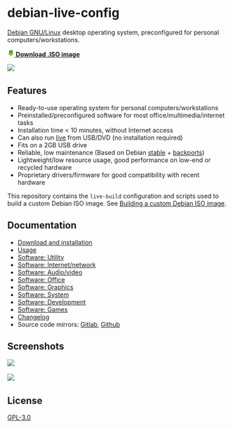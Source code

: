 # debian-live-config

[Debian GNU/Linux](https://www.debian.org/) desktop operating system, preconfigured for personal computers/workstations.

**[![](download.png) Download .ISO image](https://github.com/nodiscc/debian-live-config/releases/download/2.2.2/dlc-2.2.2-debian-buster-amd64.hybrid.iso)**

![](https://i.imgur.com/gdM7X0x.jpg)

## Features

- Ready-to-use operating system for personal computers/workstations
- Preinstalled/preconfigured software for most office/multimedia/internet tasks
- Installation time < 10 minutes, without Internet access
- Can also run [live](https://en.wikipedia.org/wiki/Live_USB) from USB/DVD (no installation required)
- Fits on a 2GB USB drive
- Reliable, low maintenance (Based on Debian [stable](https://wiki.debian.org/DebianStable) + [backports](https://wiki.debian.org/Backports))
- Lightweight/low resource usage, good performance on low-end or recycled hardware
- Proprietary drivers/firmware for good compatibility with recent hardware

This repository contains the `live-build` configuration and scripts used to build a custom Debian ISO image. See [Building a custom Debian ISO image](custom.md).


## Documentation

- [Download and installation](download-and-installation.md)
- [Usage](usage.md)
- [Software: Utility](packages/utility.md)
- [Software: Internet/network](packages/network.md)
- [Software: Audio/video](packages/audio-video.md)
- [Software: Office](packages/office.md)
- [Software: Graphics](packages/graphics.md)
- [Software: System](packages/system.md)
- [Software: Development](packages/development.md)
- [Software: Games](packages/games.md)
- [Changelog](CHANGELOG.md)
- Source code mirrors: [Gitlab](https://gitlab.com/nodiscc/debian-live-config), [Github](https://github.com/nodiscc/debian-live-config)

## Screenshots

![](https://i.imgur.com/8lq28mV.png)

![](https://i.imgur.com/EpXos8H.png)


## License

[GPL-3.0](LICENSE)

